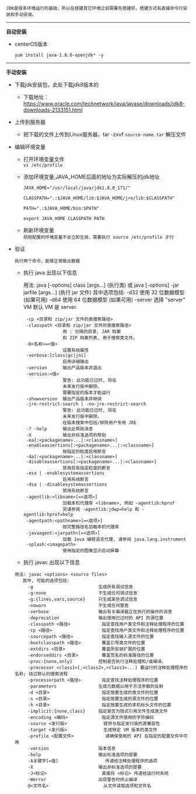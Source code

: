 `JDK是很多环境运行的基础，所以在搭建其它环境之前需要先搭建好。搭建方式有直接命令行安装和手动安装。`

---
**自动安装**  

 - centerOS版本  
    
    `yum install java-1.8.0-openjdk* -y`

---
**手动安装**
- 下载jdk安装包，此处下载jdk8版本的
    - 下载地址：https://www.oracle.com/technetwork/java/javase/downloads/jdk8-downloads-2133151.html
    
    
- 上传到服务器
    - 把下载的文件上传到Linux服务器，tar -zxvf `source-name.tar` 解压文件

- 编辑环境变量
    - 打开环境变量文件  
     `vi /etc/profile`
     
    - 添加环境变量,JAVA_HOME后面的地址为实际解压的jdk地址  
    
         `JAVA_HOME="/usr/local/java/jdk1.8.0_171/"`
         
         `CLASSPATH=".:$JAVA_HOME/lib:$JAVA_HOME/jre/lib:$CLASSPATH"`
         
         `PATH=".:$JAVA_HOME/bin:$PATH"`
         
         `export JAVA_HOME CLASSPATH PATH`
    
    - 刷新环境变量  
      `刚刚配置的环境变量不会立即生效，需要执行 source /etc/profile 才行`
    
- 验证  

    `执行两个命令，能够正常输出数据`
    - 执行 java 出现以下信息  
    
    
       用法: java [-options] class [args...] (执行类) 或  java [-options] -jar jarfile [args...]
                  (执行 jar 文件)
       其中选项包括:
           -d32	  使用 32 位数据模型 (如果可用)
           -d64	  使用 64 位数据模型 (如果可用)
           -server	  选择 "server" VM
                         默认 VM 是 server.
       
           -cp <目录和 zip/jar 文件的类搜索路径>
           -classpath <目录和 zip/jar 文件的类搜索路径>
                         用 : 分隔的目录, JAR 档案
                         和 ZIP 档案列表, 用于搜索类文件。
           -D<名称>=<值>
                         设置系统属性
           -verbose:[class|gc|jni]
                         启用详细输出
           -version      输出产品版本并退出
           -version:<值>
                         警告: 此功能已过时, 将在
                         未来发行版中删除。
                         需要指定的版本才能运行
           -showversion  输出产品版本并继续
           -jre-restrict-search | -no-jre-restrict-search
                         警告: 此功能已过时, 将在
                         未来发行版中删除。
                         在版本搜索中包括/排除用户专用 JRE
           -? -help      输出此帮助消息
           -X            输出非标准选项的帮助
           -ea[:<packagename>...|:<classname>]
           -enableassertions[:<packagename>...|:<classname>]
                         按指定的粒度启用断言
           -da[:<packagename>...|:<classname>]
           -disableassertions[:<packagename>...|:<classname>]
                         禁用具有指定粒度的断言
           -esa | -enablesystemassertions
                         启用系统断言
           -dsa | -disablesystemassertions
                         禁用系统断言
           -agentlib:<libname>[=<选项>]
                         加载本机代理库 <libname>, 例如 -agentlib:hprof
                         另请参阅 -agentlib:jdwp=help 和 -agentlib:hprof=help
           -agentpath:<pathname>[=<选项>]
                         按完整路径名加载本机代理库
           -javaagent:<jarpath>[=<选项>]
                         加载 Java 编程语言代理, 请参阅 java.lang.instrument
           -splash:<imagepath>
                         使用指定的图像显示启动屏幕
    
    
  - 执行 javac  出现以下信息
  
  ```
  用法: javac <options> <source files>
     其中, 可能的选项包括:
       -g                         生成所有调试信息
       -g:none                    不生成任何调试信息
       -g:{lines,vars,source}     只生成某些调试信息
       -nowarn                    不生成任何警告
       -verbose                   输出有关编译器正在执行的操作的消息
       -deprecation               输出使用已过时的 API 的源位置
       -classpath <路径>            指定查找用户类文件和注释处理程序的位置
       -cp <路径>                   指定查找用户类文件和注释处理程序的位置
       -sourcepath <路径>           指定查找输入源文件的位置
       -bootclasspath <路径>        覆盖引导类文件的位置
       -extdirs <目录>              覆盖所安装扩展的位置
       -endorseddirs <目录>         覆盖签名的标准路径的位置
       -proc:{none,only}          控制是否执行注释处理和/或编译。
       -processor <class1>[,<class2>,<class3>...] 要运行的注释处理程序的名称; 绕过默认的搜索进程
       -processorpath <路径>        指定查找注释处理程序的位置
       -parameters                生成元数据以用于方法参数的反射
       -d <目录>                    指定放置生成的类文件的位置
       -s <目录>                    指定放置生成的源文件的位置
       -h <目录>                    指定放置生成的本机标头文件的位置
       -implicit:{none,class}     指定是否为隐式引用文件生成类文件
       -encoding <编码>             指定源文件使用的字符编码
       -source <发行版>              提供与指定发行版的源兼容性
       -target <发行版>              生成特定 VM 版本的类文件
       -profile <配置文件>            请确保使用的 API 在指定的配置文件中可用
       -version                   版本信息
       -help                      输出标准选项的提要
       -A关键字[=值]                  传递给注释处理程序的选项
       -X                         输出非标准选项的提要
       -J<标记>                     直接将 <标记> 传递给运行时系统
       -Werror                    出现警告时终止编译
       @<文件名>                     从文件读取选项和文件名
       
  ```

